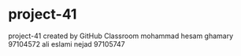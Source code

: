 # project-41
project-41 created by GitHub Classroom
mohammad hesam ghamary 97104572
ali eslami nejad 97105747
